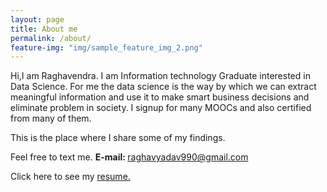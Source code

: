 ```yaml
---
layout: page
title: About me
permalink: /about/
feature-img: "img/sample_feature_img_2.png"
---
```



Hi,I am Raghavendra. I am Information technology Graduate interested in Data Science. For me the data science is the way by which we can extract meaningful information and use it to make smart business decisions and eliminate problem in society. I signup for many MOOCs and also certified from many of them.

This is the place where I share some of my findings.

Feel free to text me.
<b>E-mail: </b>raghavyadav990@gmail.com

Click here to see my <a href="http://resume.linkedinlabs.com/k8ak5d76g">resume.</a>
